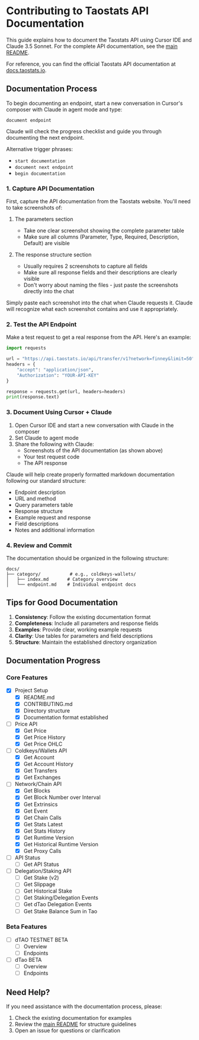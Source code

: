 # Contributing to Taostats API Documentation

This guide explains how to document the Taostats API using Cursor IDE and Claude 3.5 Sonnet. For the complete API documentation, see the [main README](README.md).

For reference, you can find the official Taostats API documentation at [docs.taostats.io](https://docs.taostats.io/reference/welcome-to-the-taostats-api).

## Documentation Process

To begin documenting an endpoint, start a new conversation in Cursor's composer with Claude in agent mode and type:
```
document endpoint
```
Claude will check the progress checklist and guide you through documenting the next endpoint.

Alternative trigger phrases:
- `start documentation`
- `document next endpoint`
- `begin documentation`

### 1. Capture API Documentation
First, capture the API documentation from the Taostats website. You'll need to take screenshots of:

1. The parameters section
   - Take one clear screenshot showing the complete parameter table
   - Make sure all columns (Parameter, Type, Required, Description, Default) are visible

2. The response structure section
   - Usually requires 2 screenshots to capture all fields
   - Make sure all response fields and their descriptions are clearly visible
   - Don't worry about naming the files - just paste the screenshots directly into the chat

Simply paste each screenshot into the chat when Claude requests it. Claude will recognize what each screenshot contains and use it appropriately.

### 2. Test the API Endpoint
Make a test request to get a real response from the API. Here's an example:

```python
import requests

url = "https://api.taostats.io/api/transfer/v1?network=finney&limit=50"
headers = {
    "accept": "application/json",
    "Authorization": "YOUR-API-KEY"
}

response = requests.get(url, headers=headers)
print(response.text)
```

### 3. Document Using Cursor + Claude

1. Open Cursor IDE and start a new conversation with Claude in the composer
2. Set Claude to agent mode
3. Share the following with Claude:
   - Screenshots of the API documentation (as shown above)
   - Your test request code
   - The API response

Claude will help create properly formatted markdown documentation following our standard structure:
- Endpoint description
- URL and method
- Query parameters table
- Response structure
- Example request and response
- Field descriptions
- Notes and additional information

### 4. Review and Commit

The documentation should be organized in the following structure:
```
docs/
├── category/           # e.g., coldkeys-wallets/
│   ├── index.md       # Category overview
│   └── endpoint.md    # Individual endpoint docs
```

## Tips for Good Documentation

1. **Consistency**: Follow the existing documentation format
2. **Completeness**: Include all parameters and response fields
3. **Examples**: Provide clear, working example requests
4. **Clarity**: Use tables for parameters and field descriptions
5. **Structure**: Maintain the established directory organization

## Documentation Progress

### Core Features
- [x] Project Setup
  - [x] README.md
  - [x] CONTRIBUTING.md
  - [x] Directory structure
  - [x] Documentation format established

- [ ] Price API
  - [x] Get Price
  - [x] Get Price History
  - [x] Get Price OHLC

- [ ] Coldkeys/Wallets API
  - [x] Get Account
  - [x] Get Account History
  - [x] Get Transfers
  - [x] Get Exchanges

- [ ] Network/Chain API
  - [x] Get Blocks
  - [x] Get Block Number over Interval
  - [x] Get Extrinsics
  - [x] Get Event
  - [x] Get Chain Calls
  - [x] Get Stats Latest
  - [x] Get Stats History
  - [x] Get Runtime Version
  - [x] Get Historical Runtime Version
  - [x] Get Proxy Calls

- [ ] API Status
  - [ ] Get API Status

- [ ] Delegation/Staking API
  - [ ] Get Stake (v2)
  - [ ] Get Slippage
  - [ ] Get Historical Stake
  - [ ] Get Staking/Delegation Events
  - [ ] Get dTao Delegation Events
  - [ ] Get Stake Balance Sum in Tao

### Beta Features
- [ ] dTAO TESTNET BETA
  - [ ] Overview
  - [ ] Endpoints

- [ ] dTao BETA
  - [ ] Overview
  - [ ] Endpoints

## Need Help?

If you need assistance with the documentation process, please:
1. Check the existing documentation for examples
2. Review the [main README](README.md) for structure guidelines
3. Open an issue for questions or clarification 